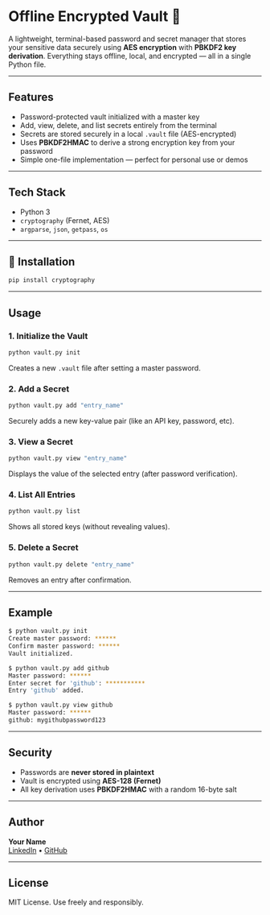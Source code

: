 # Offline Encrypted Vault 🔐
A lightweight, terminal-based password and secret manager that stores your sensitive data securely using **AES encryption** with **PBKDF2 key derivation**. Everything stays offline, local, and encrypted — all in a single Python file.

---

##  Features

- Password-protected vault initialized with a master key
- Add, view, delete, and list secrets entirely from the terminal
- Secrets are stored securely in a local `.vault` file (AES-encrypted)
- Uses **PBKDF2HMAC** to derive a strong encryption key from your password
- Simple one-file implementation — perfect for personal use or demos

---

##  Tech Stack

- Python 3
- `cryptography` (Fernet, AES)
- `argparse`, `json`, `getpass`, `os`

---

## 🔧 Installation

```bash
pip install cryptography
```

---

##  Usage

### 1. Initialize the Vault
```bash
python vault.py init
```
Creates a new `.vault` file after setting a master password.

### 2. Add a Secret
```bash
python vault.py add "entry_name"
```
Securely adds a new key-value pair (like an API key, password, etc).

### 3. View a Secret
```bash
python vault.py view "entry_name"
```
Displays the value of the selected entry (after password verification).

### 4. List All Entries
```bash
python vault.py list
```
Shows all stored keys (without revealing values).

### 5. Delete a Secret
```bash
python vault.py delete "entry_name"
```
Removes an entry after confirmation.

---

##  Example
```bash
$ python vault.py init
Create master password: ******
Confirm master password: ******
Vault initialized.

$ python vault.py add github
Master password: ******
Enter secret for 'github': ***********
Entry 'github' added.

$ python vault.py view github
Master password: ******
github: mygithubpassword123
```

---

##  Security
- Passwords are **never stored in plaintext**
- Vault is encrypted using **AES-128 (Fernet)**
- All key derivation uses **PBKDF2HMAC** with a random 16-byte salt

---

##  Author
**Your Name**  
[LinkedIn](https://linkedin.com/in/your-profile) • [GitHub](https://github.com/yourusername)

---

##  License
MIT License. Use freely and responsibly.
